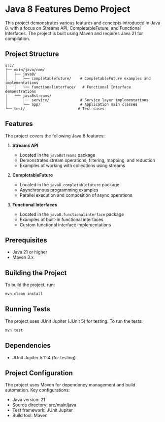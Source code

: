 # Java 8 Features Demo Project

This project demonstrates various features and concepts introduced in Java 8, with a focus on Streams API, CompletableFuture, and Functional Interfaces. The project is built using Maven and requires Java 21 for compilation.

## Project Structure

```
src/
├── main/java/com/
│   ├── java8/
│   │   ├── completablefuture/    # CompletableFuture examples and implementations
│   │   └── functionalinterface/   # Functional Interface demonstrations
│   └── java8streams/
│       ├── service/              # Service layer implementations
│       └── app/                  # Application main classes
└── test/                        # Test cases
```

## Features

The project covers the following Java 8 features:

1. **Streams API**
   - Located in the `java8streams` package
   - Demonstrates stream operations, filtering, mapping, and reduction
   - Examples of working with collections using streams

2. **CompletableFuture**
   - Located in the `java8.completablefuture` package
   - Asynchronous programming examples
   - Parallel execution and composition of async operations

3. **Functional Interfaces**
   - Located in the `java8.functionalinterface` package
   - Examples of built-in functional interfaces
   - Custom functional interface implementations

## Prerequisites

- Java 21 or higher
- Maven 3.x

## Building the Project

To build the project, run:

```bash
mvn clean install
```

## Running Tests

The project uses JUnit Jupiter (JUnit 5) for testing. To run the tests:

```bash
mvn test
```

## Dependencies

- JUnit Jupiter 5.11.4 (for testing)

## Project Configuration

The project uses Maven for dependency management and build automation. Key configurations:

- Java version: 21
- Source directory: src/main/java
- Test framework: JUnit Jupiter
- Build tool: Maven
